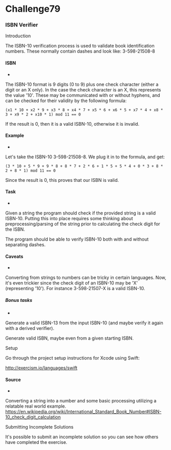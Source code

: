 # Challenge79

### ISBN Verifier

Introduction

The ISBN-10 verification process is used to validate book identification numbers. These normally contain dashes and look like: 3-598-21508-8

#### ISBN
-


The ISBN-10 format is 9 digits (0 to 9) plus one check character (either a digit or an X only). In the case the check character is an X, this represents the value '10'. These may be communicated with or without hyphens, and can be checked for their validity by the following formula:

```
(x1 * 10 + x2 * 9 + x3 * 8 + x4 * 7 + x5 * 6 + x6 * 5 + x7 * 4 + x8 * 3 + x9 * 2 + x10 * 1) mod 11 == 0
```
If the result is 0, then it is a valid ISBN-10, otherwise it is invalid.

#### Example
-

Let's take the ISBN-10 3-598-21508-8. We plug it in to the formula, and get:

```
(3 * 10 + 5 * 9 + 9 * 8 + 8 * 7 + 2 * 6 + 1 * 5 + 5 * 4 + 0 * 3 + 8 * 2 + 8 * 1) mod 11 == 0
```
Since the result is 0, this proves that our ISBN is valid.

#### Task
-

Given a string the program should check if the provided string is a valid ISBN-10. Putting this into place requires some thinking about preprocessing/parsing of the string prior to calculating the check digit for the ISBN.

The program should be able to verify ISBN-10 both with and without separating dashes.

#### Caveats
-

Converting from strings to numbers can be tricky in certain languages. Now, it's even trickier since the check digit of an ISBN-10 may be 'X' (representing '10'). For instance 3-598-21507-X is a valid ISBN-10.

##### Bonus tasks
-

Generate a valid ISBN-13 from the input ISBN-10 (and maybe verify it again with a derived verifier).

Generate valid ISBN, maybe even from a given starting ISBN.

Setup

Go through the project setup instructions for Xcode using Swift:

http://exercism.io/languages/swift

#### Source
-

Converting a string into a number and some basic processing utilizing a relatable real world example. https://en.wikipedia.org/wiki/International_Standard_Book_Number#ISBN-10_check_digit_calculation

Submitting Incomplete Solutions

It's possible to submit an incomplete solution so you can see how others have completed the exercise.
